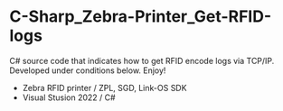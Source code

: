 # C-Sharp_Zebra-Printer_Get-RFID-logs

C# source code that indicates how to get RFID encode logs via TCP/IP. Developed under conditions below. Enjoy!

- Zebra RFID printer / ZPL, SGD, Link-OS SDK
- Visual Stusion 2022 / C# 
